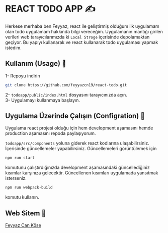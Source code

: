 # REACT TODO APP ✍

Herkese merhaba ben Feyyaz, react ile geliştirmiş olduğum ilk uygulamam olan todo uygulamam hakkında bilgi vereceğim. Uygulamanın mantığı girilen verileri web tarayıcılarımızda ki ```Local Stroge``` içerisinde depolamaktan geçiyor. Bu yapıyı kullanarak ve react kullanarak todo uygulaması yapmak istedim. 

## Kullanım (Usage) 🎉

1- Repoyu indirin

```bash
git clone https://github.com/feyyazcn19/react-todo.git
```
2- ```todoapp/public/index.html``` dosyasını tarayıcınızda açın. \
3- Uygulamayı kullanmaya başlayın. 

## Uygulama Üzerinde Çalışın (Configration) 🏸
Uygulama react projesi olduğu için hem development aşamasını hemde production aşamasını repoda paylaşıyorum. 

```todoapp/src/components```
yoluna giderek react kodlarına ulaşabilirsiniz. İçerisinde güncellemeler yapabilirsiniz.
Güncellemeleri görüntülemek için
```bash
npm run start
```
komutunu çalıştırdığınızda development aşamasındaki güncellediğiniz kısımlar karşınıza gelecektir. Güncellenen kısımları uygulamada yansıtmak isterseniz.

```bash
npm run webpack-build
```
komutu kullanın.

## Web Sitem 📌
[Feyyaz Can Köse](https://feyyazcankose.com)
